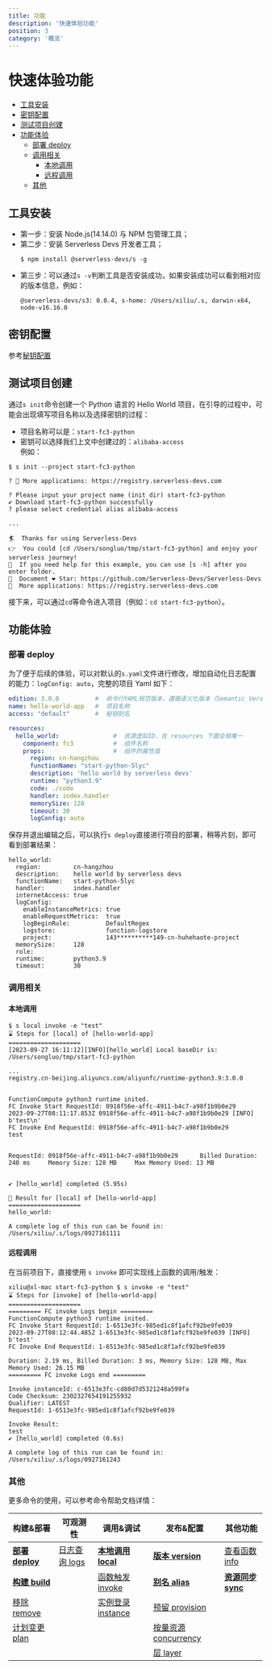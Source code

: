 ```yaml
---
title: 功能
description: '快速体验功能'
position: 3
category: '概览'
---
```


# 快速体验功能

- [工具安装](#工具安装)
- [密钥配置](#密钥配置)
- [测试项目创建](#测试项目创建)
- [功能体验](#功能体验)
    - [部署 deploy](#部署-deploy)
    - [调用相关](#调用相关)
      - [本地调用](#本地调用)
      - [远程调用](#远程调用)
    <!-- - [可观测性](#可观测性)
      - [日志查看](#日志查看) -->
    - [其他](#其他)

## 工具安装
- 第一步：安装 Node.js(14.14.0) 与 NPM 包管理工具；  
- 第二步：安装 Serverless Devs 开发者工具；   
    ```shell script
    $ npm install @serverless-devs/s -g
    ```
- 第三步：可以通过`s -v`判断工具是否安装成功，如果安装成功可以看到相对应的版本信息，例如：
    ```shell script
    @serverless-devs/s3: 0.0.4, s-home: /Users/xiliu/.s, darwin-x64, node-v16.16.0
    ```

## 密钥配置

参考[秘钥配置](./config.md)

## 测试项目创建

通过`s init`命令创建一个 Python 语言的 Hello World 项目，在引导的过程中，可能会出现填写项目名称以及选择密钥的过程：
- 项目名称可以是：`start-fc3-python`
- 密钥可以选择我们上文中创建过的：`alibaba-access`    
例如：
```shell script
$ s init --project start-fc3-python

? 🚀 More applications: https://registry.serverless-devs.com

? Please input your project name (init dir) start-fc3-python
✔ Download start-fc3-python successfully
? please select credential alias alibaba-access

...

🏄‍  Thanks for using Serverless-Devs
👉  You could [cd /Users/songluo/tmp/start-fc3-python] and enjoy your serverless journey!
🧭️  If you need help for this example, you can use [s -h] after you enter folder.
💞  Document ❤ Star: https://github.com/Serverless-Devs/Serverless-Devs
🚀  More applications: https://registry.serverless-devs.com

```  
接下来，可以通过`cd`等命令进入项目（例如：`cd start-fc3-python`）。

## 功能体验

### 部署 deploy

为了便于后续的体验，可以对默认的`s.yaml`文件进行修改，增加自动化日志配置的能力：`logConfig: auto`，完整的项目 Yaml 如下：

```yaml
edition: 3.0.0          #  命令行YAML规范版本，遵循语义化版本（Semantic Versioning）规范
name: hello-world-app   #  项目名称
access: "default"       #  秘钥别名

resources:
  hello_world:               #  资源虚拟ID，在 resources 下面全局唯一
    component: fc3           #  组件名称
    props:                   #  组件的属性值
      region: cn-hangzhou
      functionName: "start-python-5lyc"
      description: 'hello world by serverless devs'
      runtime: "python3.9"
      code: ./code
      handler: index.handler
      memorySize: 128
      timeout: 30
      logConfig: auto
```

保存并退出编辑之后，可以执行`s deploy`直接进行项目的部署，稍等片刻，即可看到部署结果：

```shell script
hello_world:
  region:         cn-hangzhou
  description:    hello world by serverless devs
  functionName:   start-python-5lyc
  handler:        index.handler
  internetAccess: true
  logConfig:
    enableInstanceMetrics: true
    enableRequestMetrics:  true
    logBeginRule:          DefaultRegex
    logstore:              function-logstore
    project:               143**********149-cn-huhehaote-project
  memorySize:     128
  role:
  runtime:        python3.9
  timeout:        30
```

### 调用相关

#### 本地调用

```
$ s local invoke -e "test"
⌛ Steps for [local] of [hello-world-app]
====================
[2023-09-27 16:11:12][INFO][hello_world] Local baseDir is: /Users/songluo/tmp/start-fc3-python

...
registry.cn-beijing.aliyuncs.com/aliyunfc/runtime-python3.9:3.0.0


FunctionCompute python3 runtime inited.
FC Invoke Start RequestId: 0918f56e-affc-4911-b4c7-a98f1b9b0e29
2023-09-27T08:11:17.853Z 0918f56e-affc-4911-b4c7-a98f1b9b0e29 [INFO] b'test\n'
FC Invoke End RequestId: 0918f56e-affc-4911-b4c7-a98f1b9b0e29
test


RequestId: 0918f56e-affc-4911-b4c7-a98f1b9b0e29 	 Billed Duration: 240 ms 	 Memory Size: 128 MB 	 Max Memory Used: 13 MB


✔ [hello_world] completed (5.95s)

🚀 Result for [local] of [hello-world-app]
====================
hello_world:

A complete log of this run can be found in: /Users/xiliu/.s/logs/0927161111
```


#### 远程调用

在当前项目下，直接使用 `s invoke` 即可实现线上函数的调用/触发：

```
xiliu@xl-mac start-fc3-python $ s invoke -e "test"
⌛ Steps for [invoke] of [hello-world-app]
====================
========= FC invoke Logs begin =========
FunctionCompute python3 runtime inited.
FC Invoke Start RequestId: 1-6513e3fc-985ed1c8f1afcf92be9fe039
2023-09-27T08:12:44.485Z 1-6513e3fc-985ed1c8f1afcf92be9fe039 [INFO] b'test'
FC Invoke End RequestId: 1-6513e3fc-985ed1c8f1afcf92be9fe039

Duration: 2.19 ms, Billed Duration: 3 ms, Memory Size: 128 MB, Max Memory Used: 26.15 MB
========= FC invoke Logs end =========

Invoke instanceId: c-6513e3fc-cd80d7d5321248a599fa
Code Checksum: 2302327654191255932
Qualifier: LATEST
RequestId: 1-6513e3fc-985ed1c8f1afcf92be9fe039

Invoke Result:
test
✔ [hello_world] completed (0.6s)

A complete log of this run can be found in: /Users/xiliu/.s/logs/0927161243
```

<!-- ### 可观测性

#### 日志查看

在当前项目下，直接使用 `s logs` 命令，可以进行日志查看，也可以通过 `s logs -t` 进入到 `tail` 模式：


```shell script

FunctionCompute python3 runtime inited.


FC Invoke Start RequestId: eb9cf022-297e-4a27-b3bf-ad304f6e04c9
FC Invoke End RequestId: eb9cf022-297e-4a27-b3bf-ad304f6e04c9
``` -->

### 其他

更多命令的使用，可以参考命令帮助文档详情：

| 构建&部署 |  可观测性 |  调用&调试 |  发布&配置  |  其他功能 |
| --- |  --- | --- | --- | --- |
| [**部署 deploy**](./command/deploy.md)   | [日志查询 logs](./command/logs.md)   | [**本地调用 local**](./command/local.md)      | [**版本 version**](./command/version.md)      | [查看函数 info](./command/info.md) |
| [**构建 build**](./command/build.md)  |   | [函数触发 invoke](./command/invoke.md)    | [**别名 alias**](./command/alias.md)         | [**资源同步 sync**](./command/sync.md) | 
| [移除 remove](./command/remove.md)  | |[实例登录 instance](./command/instance.md)  |[预留 provision](./command/provision.md)  |  | 
| [计划变更 plan](./command/plan.md)| | |[按量资源 concurrency](./command/concurrency.md) | |        
| | | |[层 layer](./command/layer.md) | |  